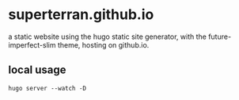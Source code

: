# superterran.github.io

a static website using the hugo static site generator, with the future-imperfect-slim theme, hosting on github.io. 

## local usage

```/bin/bash
hugo server --watch -D
```